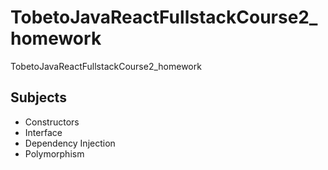 # TobetoJavaReactFullstackCourse2_homework
TobetoJavaReactFullstackCourse2_homework

## Subjects
* Constructors
* Interface
* Dependency Injection
* Polymorphism
  
